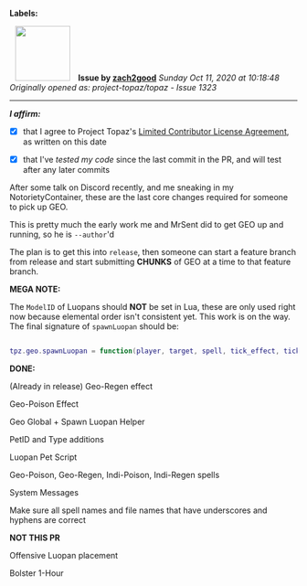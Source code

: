 **Labels:**



<a href="https://github.com/zach2good"><img src="https://avatars3.githubusercontent.com/u/1389729?v=4" width="96" height="96" hspace="10"></img></a> **Issue by [zach2good](https://github.com/zach2good)**
_Sunday Oct 11, 2020 at 10:18:48_
_Originally opened as: project-topaz/topaz - Issue 1323_

----

<!-- place 'x' mark between square [] brackets to affirm: -->
**_I affirm:_**
- [x] that I agree to Project Topaz's [Limited Contributor License Agreement](http://project-topaz.com/blob/release/CONTRIBUTOR_AGREEMENT.md), as written on this date
- [x] that I've _tested my code_ since the last commit in the PR, and will test after any later commits

After some talk on Discord recently, and me sneaking in my NotorietyContainer, these are the last core changes required for someone to pick up GEO.

This is pretty much the early work me and MrSent did to get GEO up and running, so he is `--author`'d

The plan is to get this into `release`, then someone can start a feature branch from release and start submitting **CHUNKS** of GEO at a time to that feature branch.

**MEGA NOTE:**
The `ModelID` of Luopans should **NOT** be set in Lua, these are only used right now because elemental order isn't consistent yet. This work is on the way. The final signature of `spawnLuopan` should be:
```lua
tpz.geo.spawnLuopan = function(player, target, spell, tick_effect, tick_power, target_type)
```
 
**DONE:**
(Already in release) Geo-Regen effect
Geo-Poison Effect
Geo Global + Spawn Luopan Helper
PetID and Type additions
Luopan Pet Script
Geo-Poison, Geo-Regen, Indi-Poison, Indi-Regen spells
System Messages
Make sure all spell names and file names that have underscores and hyphens are correct

**NOT THIS PR**
Offensive Luopan placement
Bolster 1-Hour
